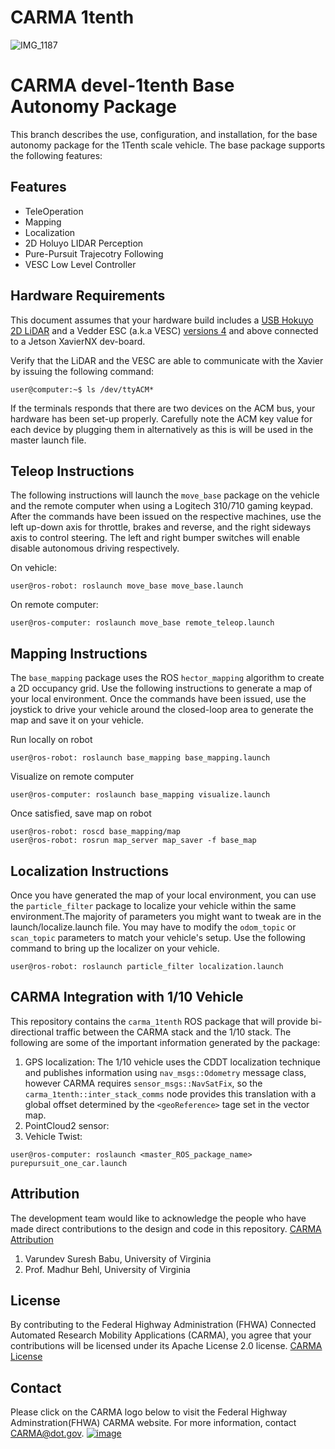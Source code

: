 # CARMA 1tenth
![IMG_1187](https://user-images.githubusercontent.com/49401497/73483195-06a20880-436d-11ea-90c9-7af8032146c0.JPG)


# CARMA devel-1tenth Base Autonomy Package
This branch describes the use, configuration, and installation, for the base autonomy package for the 1Tenth scale vehicle.
The base package supports the following features:

## Features
- TeleOperation
- Mapping
- Localization
- 2D Holuyo LIDAR Perception
- Pure-Pursuit Trajecotry Following
- VESC Low Level Controller

## Hardware Requirements

This document assumes that your hardware build includes a [USB Hokuyo 2D LiDAR](https://www.hokuyo-aut.jp/search/index.php?cate01=1&cate02=1) and a Vedder ESC (a.k.a VESC) [versions 4](https://vesc-project.com/) and above connected to a Jetson XavierNX dev-board.

Verify that the LiDAR and the VESC are able to communicate with the Xavier by issuing the following command:

```shell
user@computer:~$ ls /dev/ttyACM*
```

If the terminals responds that there are two devices on the ACM bus, your hardware has been set-up properly. Carefully note the ACM key value for each device by plugging them in alternatively as this is will be used in the master launch file.

## Teleop Instructions

The following instructions will launch the `move_base` package on the vehicle and the remote computer when using a Logitech 310/710 gaming keypad. After the commands have been issued on the respective machines, use the left up-down axis for throttle, brakes and reverse, and the right sideways axis to control steering. The left and right bumper switches will enable disable autonomous driving respectively.

On vehicle:
```
user@ros-robot: roslaunch move_base move_base.launch
```

On remote computer:
```
user@ros-computer: roslaunch move_base remote_teleop.launch
```

## Mapping Instructions

The `base_mapping` package uses the ROS `hector_mapping` algorithm to create a 2D occupancy grid. Use the following instructions to generate a map of your local environment. Once the commands have been issued, use the joystick to drive your vehicle around the closed-loop area to generate the map and save it on your vehicle.

Run locally on robot
```
user@ros-robot: roslaunch base_mapping base_mapping.launch
```

Visualize on remote computer
```
user@ros-computer: roslaunch base_mapping visualize.launch
```

Once satisfied, save map on robot
```
user@ros-robot: roscd base_mapping/map
user@ros-robot: rosrun map_server map_saver -f base_map
```

## Localization Instructions

Once you have generated the map of your local environment, you can use the `particle_filter` package to localize your vehicle within the same environment.The majority of parameters you might want to tweak are in the launch/localize.launch file. You may have to modify the `odom_topic` or `scan_topic` parameters to match your vehicle's setup. Use the following command to bring up the localizer on your vehicle.

```
user@ros-robot: roslaunch particle_filter localization.launch
```

## CARMA Integration with 1/10 Vehicle

This repository contains the `carma_1tenth` ROS package that will provide bi-directional traffic between the CARMA stack and the 1/10 stack. The following are some of the important information generated by the package:

1. GPS localization: The 1/10 vehicle uses the CDDT localization technique and publishes information using `nav_msgs::Odometry` message class, however CARMA requires `sensor_msgs::NavSatFix`, so the `carma_1tenth::inter_stack_comms` node provides this translation with a global offset determined by the `<geoReference>` tage set in the vector map.
2. PointCloud2 sensor:
3. Vehicle Twist:

```console
user@ros-computer: roslaunch <master_ROS_package_name> purepursuit_one_car.launch
```

## Attribution
The development team would like to acknowledge the people who have made direct contributions to the design and code in this repository. [CARMA Attribution](https://github.com/usdot-fhwa-stol/CARMAPlatform/blob/develop/ATTRIBUTION.md)

1. Varundev Suresh Babu, University of Virginia
2. Prof. Madhur Behl, University of Virginia

## License
By contributing to the Federal Highway Administration (FHWA) Connected Automated Research Mobility Applications (CARMA), you agree that your contributions will be licensed under its Apache License 2.0 license. [CARMA License](https://github.com/usdot-fhwa-stol/CARMAPlatform/blob/develop/docs/License.md)
## Contact
Please click on the CARMA logo below to visit the Federal Highway Adminstration(FHWA) CARMA website. For more information, contact CARMA@dot.gov. 
[![image](https://user-images.githubusercontent.com/49401497/73481729-7367d380-436a-11ea-9ba9-c343eb99da82.png)](https://highways.dot.gov/research/research-programs/operations/CARMA)

